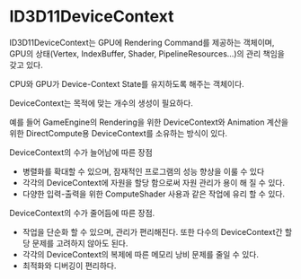 # ID3D11DeviceContext

ID3D11DeviceContext는 GPU에 Rendering Command를 제공하는 객체이며, GPU의 상태(Vertex, IndexBuffer, Shader, PipelineResources…)의 관리 책임을 갖고 있다.

CPU와 GPU가 Device-Context State를 유지하도록 해주는 객체이다.

DeviceContext는 목적에 맞는 개수의 생성이 필요하다.

예를 들어 GameEngine의 Rendering을 위한 DeviceContext와 Animation 계산을 위한 DirectCompute용 DeviceContext를 소유하는 방식이 있다.

DeviceContext의 수가 늘어남에 따른 장점

- 병렬화를 확대할 수 있으며, 잠재적인 프로그램의 성능 향상을 이룰 수 있다
- 각각의 DeviceContext에 자원을 할당 함으로써 자원 관리가 용이 해 질 수 있다.
- 다양한 입력-출력을 위한 ComputeShader 사용과 같은 작업에 유리 할 수 있다.

DeviceContext의 수가 줄어듬에 따른 장점.

- 작업을 단순화 할 수 있으며, 관리가 편리해진다. 또한 다수의 DeviceContext간 할당 문제를 고려하지 않아도 된다.
- 각각의 DeviceContext의 복제에 따른 메모리 낭비 문제를 줄일 수 있다.
- 최적화와 디버깅이 편리하다.